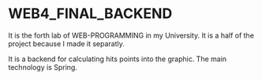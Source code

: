 # WEB4_FINAL_BACKEND

It is the forth lab of WEB-PROGRAMMING in my University.
It is a half of the project because I made it separatly.

It is a backend for calculating hits points into the graphic.
The main technology is Spring.
